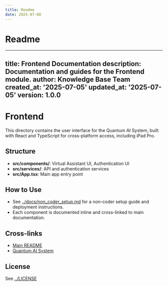```yaml
---
title: Readme
date: 2025-07-08
---
```


# Readme

---
title: Frontend Documentation
description: Documentation and guides for the Frontend module.
author: Knowledge Base Team
created_at: '2025-07-05'
updated_at: '2025-07-05'
version: 1.0.0
---

# Frontend

This directory contains the user interface for the Quantum AI System, built with React and TypeScript for cross-platform access, including iPad Pro.

## Structure
- **src/components/**: Virtual Assistant UI, Authentication UI
- **src/services/**: API and authentication services
- **src/App.tsx**: Main app entry point

## How to Use
- See [../docs/non_coder_setup.md](../docs/non_coder_setup.md) for a non-coder setup guide and deployment instructions.
- Each component is documented inline and cross-linked to main documentation.

## Cross-links
- [Main README](../README.md)
- [Quantum AI System](../quantum_ai_system/README.md)

## License
See [../LICENSE](../LICENSE)
